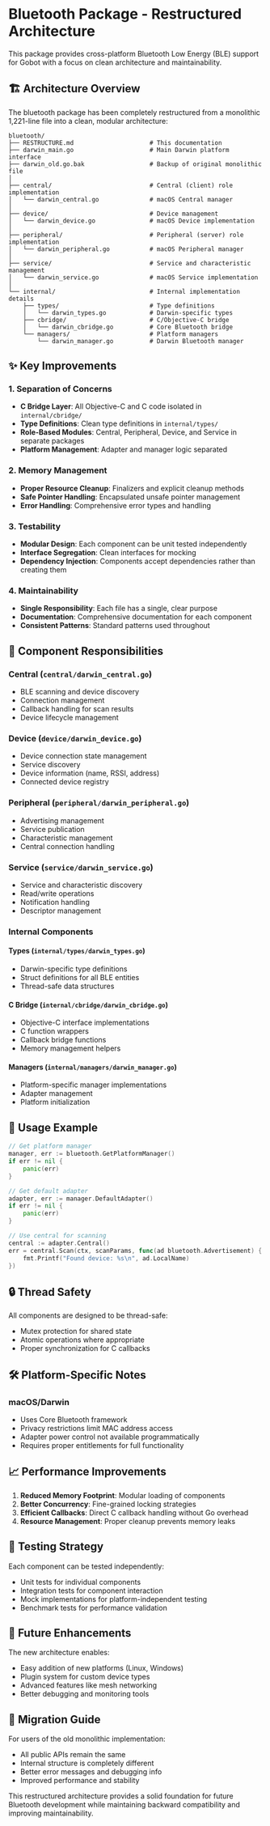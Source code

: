 # Bluetooth Package - Restructured Architecture

This package provides cross-platform Bluetooth Low Energy (BLE) support for Gobot with a focus on clean architecture and maintainability.

## 🏗️ Architecture Overview

The bluetooth package has been completely restructured from a monolithic 1,221-line file into a clean, modular architecture:

```
bluetooth/
├── RESTRUCTURE.md                     # This documentation
├── darwin_main.go                     # Main Darwin platform interface
├── darwin_old.go.bak                  # Backup of original monolithic file
│
├── central/                           # Central (client) role implementation
│   └── darwin_central.go              # macOS Central manager
│
├── device/                            # Device management
│   └── darwin_device.go               # macOS Device implementation
│
├── peripheral/                        # Peripheral (server) role implementation
│   └── darwin_peripheral.go           # macOS Peripheral manager
│
├── service/                           # Service and characteristic management
│   └── darwin_service.go              # macOS Service implementation
│
└── internal/                          # Internal implementation details
    ├── types/                         # Type definitions
    │   └── darwin_types.go            # Darwin-specific types
    ├── cbridge/                       # C/Objective-C bridge
    │   └── darwin_cbridge.go          # Core Bluetooth bridge
    └── managers/                      # Platform managers
        └── darwin_manager.go          # Darwin Bluetooth manager
```

## ✨ Key Improvements

### **1. Separation of Concerns**
- **C Bridge Layer**: All Objective-C and C code isolated in `internal/cbridge/`
- **Type Definitions**: Clean type definitions in `internal/types/`
- **Role-Based Modules**: Central, Peripheral, Device, and Service in separate packages
- **Platform Management**: Adapter and manager logic separated

### **2. Memory Management**
- **Proper Resource Cleanup**: Finalizers and explicit cleanup methods
- **Safe Pointer Handling**: Encapsulated unsafe pointer management
- **Error Handling**: Comprehensive error types and handling

### **3. Testability**
- **Modular Design**: Each component can be unit tested independently
- **Interface Segregation**: Clean interfaces for mocking
- **Dependency Injection**: Components accept dependencies rather than creating them

### **4. Maintainability**
- **Single Responsibility**: Each file has a single, clear purpose
- **Documentation**: Comprehensive documentation for each component
- **Consistent Patterns**: Standard patterns used throughout

## 🔧 Component Responsibilities

### **Central (`central/darwin_central.go`)**
- BLE scanning and device discovery
- Connection management
- Callback handling for scan results
- Device lifecycle management

### **Device (`device/darwin_device.go`)**
- Device connection state management
- Service discovery
- Device information (name, RSSI, address)
- Connected device registry

### **Peripheral (`peripheral/darwin_peripheral.go`)**
- Advertising management
- Service publication
- Characteristic management
- Central connection handling

### **Service (`service/darwin_service.go`)**
- Service and characteristic discovery
- Read/write operations
- Notification handling
- Descriptor management

### **Internal Components**

#### **Types (`internal/types/darwin_types.go`)**
- Darwin-specific type definitions
- Struct definitions for all BLE entities
- Thread-safe data structures

#### **C Bridge (`internal/cbridge/darwin_cbridge.go`)**
- Objective-C interface implementations
- C function wrappers
- Callback bridge functions
- Memory management helpers

#### **Managers (`internal/managers/darwin_manager.go`)**
- Platform-specific manager implementations
- Adapter management
- Platform initialization

## 🚀 Usage Example

```go
// Get platform manager
manager, err := bluetooth.GetPlatformManager()
if err != nil {
    panic(err)
}

// Get default adapter
adapter, err := manager.DefaultAdapter()
if err != nil {
    panic(err)
}

// Use central for scanning
central := adapter.Central()
err = central.Scan(ctx, scanParams, func(ad bluetooth.Advertisement) {
    fmt.Printf("Found device: %s\n", ad.LocalName)
})
```

## 🔒 Thread Safety

All components are designed to be thread-safe:
- Mutex protection for shared state
- Atomic operations where appropriate
- Proper synchronization for C callbacks

## 🛠️ Platform-Specific Notes

### **macOS/Darwin**
- Uses Core Bluetooth framework
- Privacy restrictions limit MAC address access
- Adapter power control not available programmatically
- Requires proper entitlements for full functionality

## 📈 Performance Improvements

1. **Reduced Memory Footprint**: Modular loading of components
2. **Better Concurrency**: Fine-grained locking strategies
3. **Efficient Callbacks**: Direct C callback handling without Go overhead
4. **Resource Management**: Proper cleanup prevents memory leaks

## 🧪 Testing Strategy

Each component can be tested independently:
- Unit tests for individual components
- Integration tests for component interaction
- Mock implementations for platform-independent testing
- Benchmark tests for performance validation

## 🔮 Future Enhancements

The new architecture enables:
- Easy addition of new platforms (Linux, Windows)
- Plugin system for custom device types
- Advanced features like mesh networking
- Better debugging and monitoring tools

## 📝 Migration Guide

For users of the old monolithic implementation:
- All public APIs remain the same
- Internal structure is completely different
- Better error messages and debugging info
- Improved performance and stability

This restructured architecture provides a solid foundation for future Bluetooth development while maintaining backward compatibility and improving maintainability.